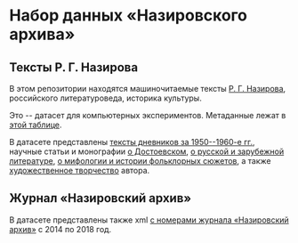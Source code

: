 # Набор данных «Назировского архива»

## Тексты Р. Г. Назирова

В этом репозитории находятся машиночитаемые тексты [Р. Г. Назирова](https://ru.wikipedia.org/wiki/%D0%9D%D0%B0%D0%B7%D0%B8%D1%80%D0%BE%D0%B2,_%D0%A0%D0%BE%D0%BC%D1%8D%D0%BD_%D0%93%D0%B0%D1%84%D0%B0%D0%BD%D0%BE%D0%B2%D0%B8%D1%87 "Р. Г. Назиров в Википедии"), российского литературоведа, историка культуры. 

Это -- датасет для компьютерных экспериментов. Метаданные лежат в [этой таблице](https://github.com/nevmenandr/nazirov-texts-dataset/blob/master/metatable.csv "Метаданные").

В датасете представлены [тексты дневников за 1950--1960-е гг.](https://github.com/nevmenandr/nazirov-texts-dataset/tree/master/diary), научные статьи и монографии [о Достоевском](https://github.com/nevmenandr/nazirov-texts-dataset/tree/master/dostoevsky), [о русской и зарубежной литературе](https://github.com/nevmenandr/nazirov-texts-dataset/tree/master/literature), [о мифологии и истории фольклорных сюжетов](https://github.com/nevmenandr/nazirov-texts-dataset/tree/master/myth), а также [художественное творчество](https://github.com/nevmenandr/nazirov-texts-dataset/tree/master/fiction) автора.

## Журнал «Назировский архив»

В датасете представлены также xml [с номерами журнала «Назировский архив»](https://github.com/nevmenandr/nazirov-texts-dataset/tree/master/journal) с 2014 по 2018 год.
